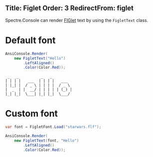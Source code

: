 Title: Figlet
Order: 3
RedirectFrom: figlet
---

Spectre.Console can render [FIGlet](http://www.figlet.org/) text by using the `FigletText` class.

# Default font

```csharp
AnsiConsole.Render(
    new FigletText("Hello")
        .LeftAligned()
        .Color(Color.Red));
```

```text
 _   _          _   _          
| | | |   ___  | | | |   ___  
| |_| |  / _ \ | | | |  / _ \ 
|  _  | |  __/ | | | | | (_) |
|_| |_|  \___| |_| |_|  \___/ 
```

# Custom font

```csharp
var font = FigletFont.Load("starwars.flf");

AnsiConsole.Render(
    new FigletText(font, "Hello")
        .LeftAligned()
        .Color(Color.Red));
```